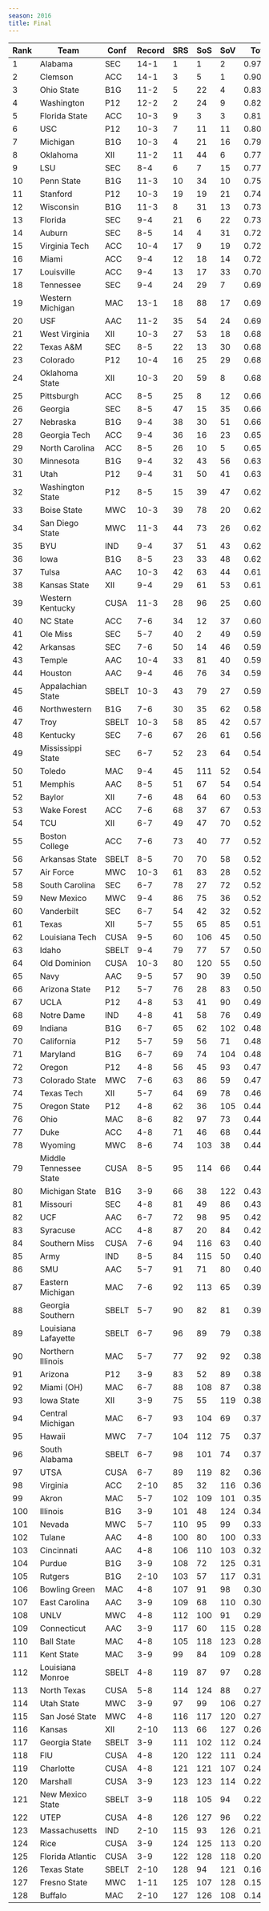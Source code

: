 ```yaml
---
season: 2016
title: Final
---
```

<table class="display"><thead><tr><th>Rank</th><th>Team</th><th>Conf</th><th>Record</th><th>SRS</th><th>SoS</th><th>SoV</th><th>Total</th></tr></thead><tbody>
<tr><td>1</td><td>Alabama</td><td>SEC</td><td>14-1</td><td>1</td><td>1</td><td>2</td><td>0.97000</td></tr>
<tr><td>2</td><td>Clemson</td><td>ACC</td><td>14-1</td><td>3</td><td>5</td><td>1</td><td>0.90267</td></tr>
<tr><td>3</td><td>Ohio State</td><td>B1G</td><td>11-2</td><td>5</td><td>22</td><td>4</td><td>0.83621</td></tr>
<tr><td>4</td><td>Washington</td><td>P12</td><td>12-2</td><td>2</td><td>24</td><td>9</td><td>0.82586</td></tr>
<tr><td>5</td><td>Florida State</td><td>ACC</td><td>10-3</td><td>9</td><td>3</td><td>3</td><td>0.81147</td></tr>
<tr><td>6</td><td>USC</td><td>P12</td><td>10-3</td><td>7</td><td>11</td><td>11</td><td>0.80528</td></tr>
<tr><td>7</td><td>Michigan</td><td>B1G</td><td>10-3</td><td>4</td><td>21</td><td>16</td><td>0.79730</td></tr>
<tr><td>8</td><td>Oklahoma</td><td>XII</td><td>11-2</td><td>11</td><td>44</td><td>6</td><td>0.77751</td></tr>
<tr><td>9</td><td>LSU</td><td>SEC</td><td>8-4</td><td>6</td><td>7</td><td>15</td><td>0.77419</td></tr>
<tr><td>10</td><td>Penn State</td><td>B1G</td><td>11-3</td><td>10</td><td>34</td><td>10</td><td>0.75245</td></tr>
<tr><td>11</td><td>Stanford</td><td>P12</td><td>10-3</td><td>19</td><td>19</td><td>21</td><td>0.74376</td></tr>
<tr><td>12</td><td>Wisconsin</td><td>B1G</td><td>11-3</td><td>8</td><td>31</td><td>13</td><td>0.73945</td></tr>
<tr><td>13</td><td>Florida</td><td>SEC</td><td>9-4</td><td>21</td><td>6</td><td>22</td><td>0.73384</td></tr>
<tr><td>14</td><td>Auburn</td><td>SEC</td><td>8-5</td><td>14</td><td>4</td><td>31</td><td>0.72894</td></tr>
<tr><td>15</td><td>Virginia Tech</td><td>ACC</td><td>10-4</td><td>17</td><td>9</td><td>19</td><td>0.72195</td></tr>
<tr><td>16</td><td>Miami</td><td>ACC</td><td>9-4</td><td>12</td><td>18</td><td>14</td><td>0.72064</td></tr>
<tr><td>17</td><td>Louisville</td><td>ACC</td><td>9-4</td><td>13</td><td>17</td><td>33</td><td>0.70782</td></tr>
<tr><td>18</td><td>Tennessee</td><td>SEC</td><td>9-4</td><td>24</td><td>29</td><td>7</td><td>0.69677</td></tr>
<tr><td>19</td><td>Western Michigan</td><td>MAC</td><td>13-1</td><td>18</td><td>88</td><td>17</td><td>0.69632</td></tr>
<tr><td>20</td><td>USF</td><td>AAC</td><td>11-2</td><td>35</td><td>54</td><td>24</td><td>0.69269</td></tr>
<tr><td>21</td><td>West Virginia</td><td>XII</td><td>10-3</td><td>27</td><td>53</td><td>18</td><td>0.68488</td></tr>
<tr><td>22</td><td>Texas A&M</td><td>SEC</td><td>8-5</td><td>22</td><td>13</td><td>30</td><td>0.68318</td></tr>
<tr><td>23</td><td>Colorado</td><td>P12</td><td>10-4</td><td>16</td><td>25</td><td>29</td><td>0.68149</td></tr>
<tr><td>24</td><td>Oklahoma State</td><td>XII</td><td>10-3</td><td>20</td><td>59</td><td>8</td><td>0.68108</td></tr>
<tr><td>25</td><td>Pittsburgh</td><td>ACC</td><td>8-5</td><td>25</td><td>8</td><td>12</td><td>0.66230</td></tr>
<tr><td>26</td><td>Georgia</td><td>SEC</td><td>8-5</td><td>47</td><td>15</td><td>35</td><td>0.66220</td></tr>
<tr><td>27</td><td>Nebraska</td><td>B1G</td><td>9-4</td><td>38</td><td>30</td><td>51</td><td>0.66106</td></tr>
<tr><td>28</td><td>Georgia Tech</td><td>ACC</td><td>9-4</td><td>36</td><td>16</td><td>23</td><td>0.65919</td></tr>
<tr><td>29</td><td>North Carolina</td><td>ACC</td><td>8-5</td><td>26</td><td>10</td><td>5</td><td>0.65838</td></tr>
<tr><td>30</td><td>Minnesota</td><td>B1G</td><td>9-4</td><td>32</td><td>43</td><td>56</td><td>0.63780</td></tr>
<tr><td>31</td><td>Utah</td><td>P12</td><td>9-4</td><td>31</td><td>50</td><td>41</td><td>0.63750</td></tr>
<tr><td>32</td><td>Washington State</td><td>P12</td><td>8-5</td><td>15</td><td>39</td><td>47</td><td>0.62898</td></tr>
<tr><td>33</td><td>Boise State</td><td>MWC</td><td>10-3</td><td>39</td><td>78</td><td>20</td><td>0.62896</td></tr>
<tr><td>34</td><td>San Diego State</td><td>MWC</td><td>11-3</td><td>44</td><td>73</td><td>26</td><td>0.62630</td></tr>
<tr><td>35</td><td>BYU</td><td>IND</td><td>9-4</td><td>37</td><td>51</td><td>43</td><td>0.62109</td></tr>
<tr><td>36</td><td>Iowa</td><td>B1G</td><td>8-5</td><td>23</td><td>33</td><td>48</td><td>0.62062</td></tr>
<tr><td>37</td><td>Tulsa</td><td>AAC</td><td>10-3</td><td>42</td><td>63</td><td>44</td><td>0.61624</td></tr>
<tr><td>38</td><td>Kansas State</td><td>XII</td><td>9-4</td><td>29</td><td>61</td><td>53</td><td>0.61354</td></tr>
<tr><td>39</td><td>Western Kentucky</td><td>CUSA</td><td>11-3</td><td>28</td><td>96</td><td>25</td><td>0.60429</td></tr>
<tr><td>40</td><td>NC State</td><td>ACC</td><td>7-6</td><td>34</td><td>12</td><td>37</td><td>0.60279</td></tr>
<tr><td>41</td><td>Ole Miss</td><td>SEC</td><td>5-7</td><td>40</td><td>2</td><td>49</td><td>0.59880</td></tr>
<tr><td>42</td><td>Arkansas</td><td>SEC</td><td>7-6</td><td>50</td><td>14</td><td>46</td><td>0.59798</td></tr>
<tr><td>43</td><td>Temple</td><td>AAC</td><td>10-4</td><td>33</td><td>81</td><td>40</td><td>0.59661</td></tr>
<tr><td>44</td><td>Houston</td><td>AAC</td><td>9-4</td><td>46</td><td>76</td><td>34</td><td>0.59541</td></tr>
<tr><td>45</td><td>Appalachian State</td><td>SBELT</td><td>10-3</td><td>43</td><td>79</td><td>27</td><td>0.59096</td></tr>
<tr><td>46</td><td>Northwestern</td><td>B1G</td><td>7-6</td><td>30</td><td>35</td><td>62</td><td>0.58971</td></tr>
<tr><td>47</td><td>Troy</td><td>SBELT</td><td>10-3</td><td>58</td><td>85</td><td>42</td><td>0.57496</td></tr>
<tr><td>48</td><td>Kentucky</td><td>SEC</td><td>7-6</td><td>67</td><td>26</td><td>61</td><td>0.56233</td></tr>
<tr><td>49</td><td>Mississippi State</td><td>SEC</td><td>6-7</td><td>52</td><td>23</td><td>64</td><td>0.54813</td></tr>
<tr><td>50</td><td>Toledo</td><td>MAC</td><td>9-4</td><td>45</td><td>111</td><td>52</td><td>0.54372</td></tr>
<tr><td>51</td><td>Memphis</td><td>AAC</td><td>8-5</td><td>51</td><td>67</td><td>54</td><td>0.54111</td></tr>
<tr><td>52</td><td>Baylor</td><td>XII</td><td>7-6</td><td>48</td><td>64</td><td>60</td><td>0.53673</td></tr>
<tr><td>53</td><td>Wake Forest</td><td>ACC</td><td>7-6</td><td>68</td><td>37</td><td>67</td><td>0.53404</td></tr>
<tr><td>54</td><td>TCU</td><td>XII</td><td>6-7</td><td>49</td><td>47</td><td>70</td><td>0.52815</td></tr>
<tr><td>55</td><td>Boston College</td><td>ACC</td><td>7-6</td><td>73</td><td>40</td><td>77</td><td>0.52541</td></tr>
<tr><td>56</td><td>Arkansas State</td><td>SBELT</td><td>8-5</td><td>70</td><td>70</td><td>58</td><td>0.52226</td></tr>
<tr><td>57</td><td>Air Force</td><td>MWC</td><td>10-3</td><td>61</td><td>83</td><td>28</td><td>0.52206</td></tr>
<tr><td>58</td><td>South Carolina</td><td>SEC</td><td>6-7</td><td>78</td><td>27</td><td>72</td><td>0.52172</td></tr>
<tr><td>59</td><td>New Mexico</td><td>MWC</td><td>9-4</td><td>86</td><td>75</td><td>36</td><td>0.52168</td></tr>
<tr><td>60</td><td>Vanderbilt</td><td>SEC</td><td>6-7</td><td>54</td><td>42</td><td>32</td><td>0.52151</td></tr>
<tr><td>61</td><td>Texas</td><td>XII</td><td>5-7</td><td>55</td><td>65</td><td>85</td><td>0.51028</td></tr>
<tr><td>62</td><td>Louisiana Tech</td><td>CUSA</td><td>9-5</td><td>60</td><td>106</td><td>45</td><td>0.50918</td></tr>
<tr><td>63</td><td>Idaho</td><td>SBELT</td><td>9-4</td><td>79</td><td>77</td><td>57</td><td>0.50862</td></tr>
<tr><td>64</td><td>Old Dominion</td><td>CUSA</td><td>10-3</td><td>80</td><td>120</td><td>55</td><td>0.50676</td></tr>
<tr><td>65</td><td>Navy</td><td>AAC</td><td>9-5</td><td>57</td><td>90</td><td>39</td><td>0.50239</td></tr>
<tr><td>66</td><td>Arizona State</td><td>P12</td><td>5-7</td><td>76</td><td>28</td><td>83</td><td>0.50004</td></tr>
<tr><td>67</td><td>UCLA</td><td>P12</td><td>4-8</td><td>53</td><td>41</td><td>90</td><td>0.49863</td></tr>
<tr><td>68</td><td>Notre Dame</td><td>IND</td><td>4-8</td><td>41</td><td>58</td><td>76</td><td>0.49442</td></tr>
<tr><td>69</td><td>Indiana</td><td>B1G</td><td>6-7</td><td>65</td><td>62</td><td>102</td><td>0.48152</td></tr>
<tr><td>70</td><td>California</td><td>P12</td><td>5-7</td><td>59</td><td>56</td><td>71</td><td>0.48098</td></tr>
<tr><td>71</td><td>Maryland</td><td>B1G</td><td>6-7</td><td>69</td><td>74</td><td>104</td><td>0.48001</td></tr>
<tr><td>72</td><td>Oregon</td><td>P12</td><td>4-8</td><td>56</td><td>45</td><td>93</td><td>0.47885</td></tr>
<tr><td>73</td><td>Colorado State</td><td>MWC</td><td>7-6</td><td>63</td><td>86</td><td>59</td><td>0.47111</td></tr>
<tr><td>74</td><td>Texas Tech</td><td>XII</td><td>5-7</td><td>64</td><td>69</td><td>78</td><td>0.46287</td></tr>
<tr><td>75</td><td>Oregon State</td><td>P12</td><td>4-8</td><td>62</td><td>36</td><td>105</td><td>0.44869</td></tr>
<tr><td>76</td><td>Ohio</td><td>MAC</td><td>8-6</td><td>82</td><td>97</td><td>73</td><td>0.44551</td></tr>
<tr><td>77</td><td>Duke</td><td>ACC</td><td>4-8</td><td>71</td><td>46</td><td>68</td><td>0.44207</td></tr>
<tr><td>78</td><td>Wyoming</td><td>MWC</td><td>8-6</td><td>74</td><td>103</td><td>38</td><td>0.44160</td></tr>
<tr><td>79</td><td>Middle Tennessee State</td><td>CUSA</td><td>8-5</td><td>95</td><td>114</td><td>66</td><td>0.44104</td></tr>
<tr><td>80</td><td>Michigan State</td><td>B1G</td><td>3-9</td><td>66</td><td>38</td><td>122</td><td>0.43585</td></tr>
<tr><td>81</td><td>Missouri</td><td>SEC</td><td>4-8</td><td>81</td><td>49</td><td>86</td><td>0.43151</td></tr>
<tr><td>82</td><td>UCF</td><td>AAC</td><td>6-7</td><td>72</td><td>98</td><td>95</td><td>0.42865</td></tr>
<tr><td>83</td><td>Syracuse</td><td>ACC</td><td>4-8</td><td>87</td><td>20</td><td>84</td><td>0.42551</td></tr>
<tr><td>84</td><td>Southern Miss</td><td>CUSA</td><td>7-6</td><td>94</td><td>116</td><td>63</td><td>0.40587</td></tr>
<tr><td>85</td><td>Army</td><td>IND</td><td>8-5</td><td>84</td><td>115</td><td>50</td><td>0.40520</td></tr>
<tr><td>86</td><td>SMU</td><td>AAC</td><td>5-7</td><td>91</td><td>71</td><td>80</td><td>0.40409</td></tr>
<tr><td>87</td><td>Eastern Michigan</td><td>MAC</td><td>7-6</td><td>92</td><td>113</td><td>65</td><td>0.39619</td></tr>
<tr><td>88</td><td>Georgia Southern</td><td>SBELT</td><td>5-7</td><td>90</td><td>82</td><td>81</td><td>0.39001</td></tr>
<tr><td>89</td><td>Louisiana Lafayette</td><td>SBELT</td><td>6-7</td><td>96</td><td>89</td><td>79</td><td>0.38791</td></tr>
<tr><td>90</td><td>Northern Illinois</td><td>MAC</td><td>5-7</td><td>77</td><td>92</td><td>92</td><td>0.38678</td></tr>
<tr><td>91</td><td>Arizona</td><td>P12</td><td>3-9</td><td>83</td><td>52</td><td>89</td><td>0.38577</td></tr>
<tr><td>92</td><td>Miami (OH)</td><td>MAC</td><td>6-7</td><td>88</td><td>108</td><td>87</td><td>0.38539</td></tr>
<tr><td>93</td><td>Iowa State</td><td>XII</td><td>3-9</td><td>75</td><td>55</td><td>119</td><td>0.38461</td></tr>
<tr><td>94</td><td>Central Michigan</td><td>MAC</td><td>6-7</td><td>93</td><td>104</td><td>69</td><td>0.37718</td></tr>
<tr><td>95</td><td>Hawaii</td><td>MWC</td><td>7-7</td><td>104</td><td>112</td><td>75</td><td>0.37519</td></tr>
<tr><td>96</td><td>South Alabama</td><td>SBELT</td><td>6-7</td><td>98</td><td>101</td><td>74</td><td>0.37315</td></tr>
<tr><td>97</td><td>UTSA</td><td>CUSA</td><td>6-7</td><td>89</td><td>119</td><td>82</td><td>0.36442</td></tr>
<tr><td>98</td><td>Virginia</td><td>ACC</td><td>2-10</td><td>85</td><td>32</td><td>116</td><td>0.36232</td></tr>
<tr><td>99</td><td>Akron</td><td>MAC</td><td>5-7</td><td>102</td><td>109</td><td>101</td><td>0.35237</td></tr>
<tr><td>100</td><td>Illinois</td><td>B1G</td><td>3-9</td><td>101</td><td>48</td><td>124</td><td>0.34987</td></tr>
<tr><td>101</td><td>Nevada</td><td>MWC</td><td>5-7</td><td>110</td><td>95</td><td>99</td><td>0.33850</td></tr>
<tr><td>102</td><td>Tulane</td><td>AAC</td><td>4-8</td><td>100</td><td>80</td><td>100</td><td>0.33466</td></tr>
<tr><td>103</td><td>Cincinnati</td><td>AAC</td><td>4-8</td><td>106</td><td>110</td><td>103</td><td>0.32500</td></tr>
<tr><td>104</td><td>Purdue</td><td>B1G</td><td>3-9</td><td>108</td><td>72</td><td>125</td><td>0.31465</td></tr>
<tr><td>105</td><td>Rutgers</td><td>B1G</td><td>2-10</td><td>103</td><td>57</td><td>117</td><td>0.31023</td></tr>
<tr><td>106</td><td>Bowling Green</td><td>MAC</td><td>4-8</td><td>107</td><td>91</td><td>98</td><td>0.30927</td></tr>
<tr><td>107</td><td>East Carolina</td><td>AAC</td><td>3-9</td><td>109</td><td>68</td><td>110</td><td>0.30390</td></tr>
<tr><td>108</td><td>UNLV</td><td>MWC</td><td>4-8</td><td>112</td><td>100</td><td>91</td><td>0.29212</td></tr>
<tr><td>109</td><td>Connecticut</td><td>AAC</td><td>3-9</td><td>117</td><td>60</td><td>115</td><td>0.28998</td></tr>
<tr><td>110</td><td>Ball State</td><td>MAC</td><td>4-8</td><td>105</td><td>118</td><td>123</td><td>0.28452</td></tr>
<tr><td>111</td><td>Kent State</td><td>MAC</td><td>3-9</td><td>99</td><td>84</td><td>109</td><td>0.28424</td></tr>
<tr><td>112</td><td>Louisiana Monroe</td><td>SBELT</td><td>4-8</td><td>119</td><td>87</td><td>97</td><td>0.28215</td></tr>
<tr><td>113</td><td>North Texas</td><td>CUSA</td><td>5-8</td><td>114</td><td>124</td><td>88</td><td>0.27933</td></tr>
<tr><td>114</td><td>Utah State</td><td>MWC</td><td>3-9</td><td>97</td><td>99</td><td>106</td><td>0.27579</td></tr>
<tr><td>115</td><td>San José State</td><td>MWC</td><td>4-8</td><td>116</td><td>117</td><td>120</td><td>0.27267</td></tr>
<tr><td>116</td><td>Kansas</td><td>XII</td><td>2-10</td><td>113</td><td>66</td><td>127</td><td>0.26687</td></tr>
<tr><td>117</td><td>Georgia State</td><td>SBELT</td><td>3-9</td><td>111</td><td>102</td><td>112</td><td>0.24773</td></tr>
<tr><td>118</td><td>FIU</td><td>CUSA</td><td>4-8</td><td>120</td><td>122</td><td>111</td><td>0.24715</td></tr>
<tr><td>119</td><td>Charlotte</td><td>CUSA</td><td>4-8</td><td>121</td><td>121</td><td>107</td><td>0.24194</td></tr>
<tr><td>120</td><td>Marshall</td><td>CUSA</td><td>3-9</td><td>123</td><td>123</td><td>114</td><td>0.22598</td></tr>
<tr><td>121</td><td>New Mexico State</td><td>SBELT</td><td>3-9</td><td>118</td><td>105</td><td>94</td><td>0.22188</td></tr>
<tr><td>122</td><td>UTEP</td><td>CUSA</td><td>4-8</td><td>126</td><td>127</td><td>96</td><td>0.22090</td></tr>
<tr><td>123</td><td>Massachusetts</td><td>IND</td><td>2-10</td><td>115</td><td>93</td><td>126</td><td>0.21107</td></tr>
<tr><td>124</td><td>Rice</td><td>CUSA</td><td>3-9</td><td>124</td><td>125</td><td>113</td><td>0.20571</td></tr>
<tr><td>125</td><td>Florida Atlantic</td><td>CUSA</td><td>3-9</td><td>122</td><td>128</td><td>118</td><td>0.20556</td></tr>
<tr><td>126</td><td>Texas State</td><td>SBELT</td><td>2-10</td><td>128</td><td>94</td><td>121</td><td>0.16239</td></tr>
<tr><td>127</td><td>Fresno State</td><td>MWC</td><td>1-11</td><td>125</td><td>107</td><td>128</td><td>0.15648</td></tr>
<tr><td>128</td><td>Buffalo</td><td>MAC</td><td>2-10</td><td>127</td><td>126</td><td>108</td><td>0.14910</td></tr>
</tbody></table>
